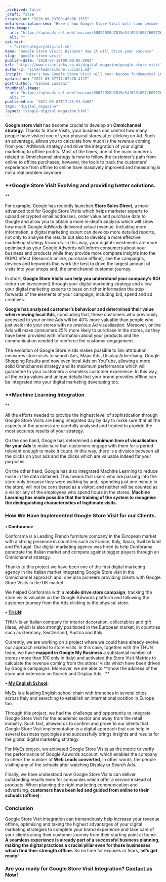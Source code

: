 ```yaml
---
_archived: false
_draft: false
created-on: "2020-09-23T08:49:06.153Z"
meta-description-seo: "Here's how Google Store Visit will soon become fundamental in the development of an Omni-Channel strategy. Find out more!"
main-image:
  url: "https://uploads-ssl.webflow.com/60022928d7015e34f023f807/600726a41a795d6ff3afd9b2_5ff2d6919dfbe27ac87a9e0d_google-store-visit-richclicks.jpg"
  alt: ""
cat-test:
  - "site/category/digital.md"
name: "Google Store Visit: Discover how it will drive your success"
slug: "google-store-visit"
publish-date: "2018-07-18T00:00:00.000Z"
url: "https://www.richclicks.co.uk/digital-magazine/google-store-visit"
author-2: "site/team/simone-luciani.md"
incipit: "Here's how Google Store Visit will soon become fundamental in the development of an Omni-Channel strategy. Find out more!"
updated-on: "2021-03-07T17:07:28.412Z"
post-author: "Simone Luciani"
thumbnail-image:
  url: "https://uploads-ssl.webflow.com/60022928d7015e34f023f807/600726a41a795d6ff3afd9b2_5ff2d6919dfbe27ac87a9e0d_google-store-visit-richclicks.jpg"
  alt: ""
published-on: "2021-03-07T17:25:53.546Z"
tags: "digital_magazine"
layout: "single-digital-magazine.html"
---
```


**Google store visit** has become crucial to develop an **Omnichannel strategy**. Thanks to Store Visits, your business can control how many people have visited one of your physical stores after clicking on Ad. Such an advantage, allows you to calculate how much is the revenue coming from your AdWords strategy and drive the integration of your digital marketing to offline profits. Most of the times, one of the main concerns related to Omnichannel strategy is how to follow the customer’s path from online to offline purchases; however, the tools to track the customers’ experience from offline to online have massively improved and measuring is not a real problem anymore.

### **Google Store Visit Evolving and providing better solutions.  
**

For example, Google has recently launched **Store Sales Direct**, a more advanced tool for Google Store Visits which helps marketer experts to upload encrypted email addresses, order value and purchase date to Google and allow you to obtain a more in-depth analysis which will show how much Google AdWords delivered actual revenue. Including more information, a digital marketing expert can develop more detailed reports, not only to analyse the results but also to develop a more effective marketing strategy forwards. In this way, your digital investments are more optimised as your Google Adwords will inform consumers about your business and products while they provide more complete insights into the ROPO effect (Research online, purchase offline), see the campaigns, devices and keywords that work the best to drive the largest amount of visits into your shops and, the omnichannel customer journey.

In short, **Google Store Visits can help you understand your company’s ROI** (return on investment) through your digital marketing strategy and allow your digital marketing experts to base on richer information the step forwards of the elements of your campaign; including bid, spend and ad creatives.

**Google has analysed customer’s behaviour and determined their value when viewing local Ads**, concluding that, those customers who previously accessed to your online Ads will be 40% more valuable than people who just walk into your stores with no previous Ad visualisation. Moreover, online Ads will make consumers 25% more likely to purchase in the stores, as they have been provided with information about your products and the communication needed to reinforce the customer engagement.

The evolution of Google Store Visits makes possible to link attribution measures store visits to search Ads, Maps Ads, Display Advertising, Google Shopping Results and now even local Ads on YouTube, allowing a more solid Omnichannel strategy and its maximum performance which will guarantee to your customers a seamless customer experience. In this way, all the extra values and unique details that your brand provides offline can be integrated into your digital marketing developing too.

### **Machine Learning Integration  
**

All the efforts needed to provide the highest level of sophistication through Google Store Visits are being integrated day by day to make sure that all the aspects of the process are carefully analysed and treated to provide the most accurate results of your strategy.

On the one hand, Google has determined a **minimum time of visualisation for your Ads** to make sure that customers engage with them for a period relevant enough to make it count. In this way, there is a division between all the clicks on your ads and the clicks which are valuable indeed for your purposes.

On the other hand, Google has also integrated Machine Learning to reduce noise in the data obtained. This means that users who are passing into the store only because they were walking by and,  spending just one minute in the store, will not be considered as a visitor; and neither will be counted as a visitor any of the employees who spend hours in the stores. **Machine Learning has made possible that the training of the system to recognise the distinguishing characteristics of legitimate visits**.  

### **How We Have Implemented Google Store Visit for our Clients.**

**• Conforama:**

Conforama is a Leading French furniture company in the European market with a strong presence in countries such as France, Italy, Spain, Switzerland and Portugal. Our digital marketing agency was hired to help Conforama penetrate the Italian market and compete against bigger players through an Omnichannel strategy.

Thanks to this project we have been one of the first digital marketing agency in the Italian market integrating Google Store visit in the Omnichannel approach and, one also pioneers providing clients with Google Store Visits in the UK market.

We helped Conforama with a **mobile drive store campaign**, tracking the store visits valuable on the Google Adwords platform and following the customer journey from the Ads clicking to the physical store.

**•** [**THUN**](/case-studies/thun)**:**

THUN is an Italian company for interior decoration, collectables and gift ideas, which is also strongly positioned in the European market, in countries such as Germany, Switzerland, Austria and Italy.

Currently, we are working on a project where we could have already evolve our approach related to store visits. In this case, together with the THUN team, we have **mapped in Google My Business** a substantial number of stores (more than 100 only in Italy) and activated the Store Visit Metrics to calculate the revenue coming from the stores’ visits which have been driven by Google campaigns. Moreover, we are able to **show the address of the store and extension on Search and Display Ads.  **

**•** [**My English School**](/case-studies/my-english-school)**:**

MyEs is a leading English school chain with branches in several cities across Italy and searching to establish an international position in Europe too.

Through this project, we had the challenge and opportunity to integrate Google Store Visit for the academic sector and away from the retail industry. Such fact, allowed us to confirm and prove to our clients that Google Store Visit implementation is a digital approach that can help in several business typologies and successfully brings insights and results for the global digital marketing strategy.

For MyEs project, we activated Google Store Visits as the metric to verify the performance of Google Adwords account, which enables the company to check the number of **Web Leads converted**, in other words, the people visiting any of the schools after watching Display or Search Ads.

Finally, we have understood how Google Store Visits can deliver outstanding results even for companies which offer a service instead of products. When planning the right marketing communication and advertising, **customers have been led and guided from online to their schools (offline)**.

### **Conclusion**

Google Store Visit integration can tremendously help increase your revenue offline, optimising and taking the highest advantages of your digital marketing strategies to complete your brand experience and take care of your clients along their customer journey from their starting point at home. **A seamless experience is already part of a successful business planning, making the digital practices a crucial pillar even for those businesses which find their strength offline.** So no time for excuses or fears, **let’s get ready!**

### **Are you ready for Google Store Visit Integration?** [**Contact us**](/contact-us) **Now!**
